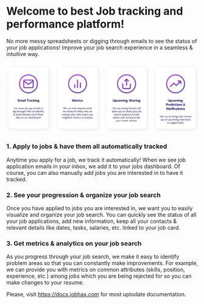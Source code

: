 # Welcome to best Job tracking and performance platform!

No more messy spreadsheets or digging through emails to see the status of your job applications!
Improve your job search experience in a seamless & intuitive way.

![Alt text](/images/header.png?raw=true "Unique features")

### 1. Apply to jobs & have them all automatically tracked
Anytime you apply for a job, we track it automatically! When we see job application emails in your inbox, we add it to your jobs dashboard. Of course, you can also manually add jobs you are interested in to have it tracked.

### 2. See your progression & organize your job search
Once you have applied to jobs you are interested in, we want you to easily visualize and organize your job search. You can quickly see the status of all your job applications, add new information, keep all your contacts & relevant details like dates, tasks, salaries, etc. linked to your job card.

### 3. Get metrics & analytics on your job search
As you progress through your job search, we make it easy to identify problem areas so that you can constantly make improvements. For example, we can provide you with metrics on common attributes (skills, position, experience, etc.) among jobs which you are being rejected for so you can make changes to your resume.

Please, visit https://docs.jobhax.com for most uptodate documentation.